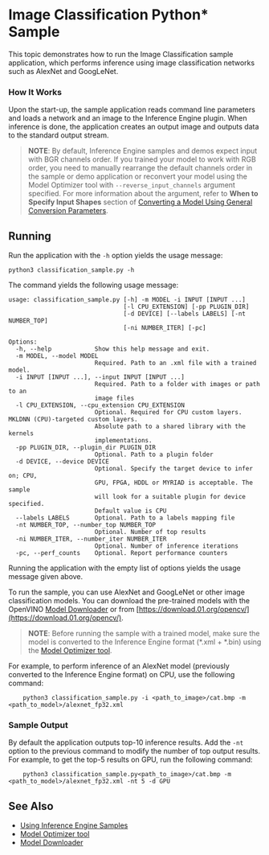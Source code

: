 # Image Classification Python* Sample

This topic demonstrates how to run the Image Classification sample application, which performs
inference using image classification networks such as AlexNet and GoogLeNet.

### How It Works

Upon the start-up, the sample application reads command line parameters and loads a network and an image to the Inference
Engine plugin. When inference is done, the application creates an
output image and outputs data to the standard output stream.

> **NOTE**: By default, Inference Engine samples and demos expect input with BGR channels order. If you trained your model to work with RGB order, you need to manually rearrange the default channels order in the sample or demo application or reconvert your model using the Model Optimizer tool with `--reverse_input_channels` argument specified. For more information about the argument, refer to **When to Specify Input Shapes** section of [Converting a Model Using General Conversion Parameters](./docs/MO_DG/prepare_model/convert_model/Converting_Model_General.md).

## Running

Run the application with the `-h` option yields the usage message:
```
python3 classification_sample.py -h
```
The command yields the following usage message:
```
usage: classification_sample.py [-h] -m MODEL -i INPUT [INPUT ...]
                                [-l CPU_EXTENSION] [-pp PLUGIN_DIR]
                                [-d DEVICE] [--labels LABELS] [-nt NUMBER_TOP]
                                [-ni NUMBER_ITER] [-pc]

Options:
  -h, --help            Show this help message and exit.
  -m MODEL, --model MODEL
                        Required. Path to an .xml file with a trained model.
  -i INPUT [INPUT ...], --input INPUT [INPUT ...]
                        Required. Path to a folder with images or path to an
                        image files
  -l CPU_EXTENSION, --cpu_extension CPU_EXTENSION
                        Optional. Required for CPU custom layers. MKLDNN (CPU)-targeted custom layers.
                        Absolute path to a shared library with the kernels
                        implementations.
  -pp PLUGIN_DIR, --plugin_dir PLUGIN_DIR
                        Optional. Path to a plugin folder
  -d DEVICE, --device DEVICE
                        Optional. Specify the target device to infer on; CPU,
                        GPU, FPGA, HDDL or MYRIAD is acceptable. The sample
                        will look for a suitable plugin for device specified.
                        Default value is CPU
  --labels LABELS       Optional. Path to a labels mapping file
  -nt NUMBER_TOP, --number_top NUMBER_TOP
                        Optional. Number of top results
  -ni NUMBER_ITER, --number_iter NUMBER_ITER
                        Optional. Number of inference iterations
  -pc, --perf_counts    Optional. Report performance counters
```

Running the application with the empty list of options yields the usage message given above.

To run the sample, you can use AlexNet and GoogLeNet or other image classification models. You can download the pre-trained models with the OpenVINO [Model Downloader](https://github.com/opencv/open_model_zoo/tree/2018/model_downloader) or from [https://download.01.org/opencv/](https://download.01.org/opencv/).

> **NOTE**: Before running the sample with a trained model, make sure the model is converted to the Inference Engine format (\*.xml + \*.bin) using the [Model Optimizer tool](./docs/MO_DG/Deep_Learning_Model_Optimizer_DevGuide.md).

For example, to perform inference of an AlexNet model (previously converted to the Inference Engine format) on CPU, use the following command:

```
    python3 classification_sample.py -i <path_to_image>/cat.bmp -m <path_to_model>/alexnet_fp32.xml
```

### Sample Output

By default the application outputs top-10 inference results.
Add the `-nt` option to the previous command to modify the number of top output results.
For example, to get the top-5 results on GPU, run the following command:
```
    python3 classification_sample.py<path_to_image>/cat.bmp -m <path_to_model>/alexnet_fp32.xml -nt 5 -d GPU
```

## See Also
* [Using Inference Engine Samples](./docs/IE_DG/Samples_Overview.md)
* [Model Optimizer tool](./docs/MO_DG/Deep_Learning_Model_Optimizer_DevGuide.md)
* [Model Downloader](https://github.com/opencv/open_model_zoo/tree/2018/model_downloader)


